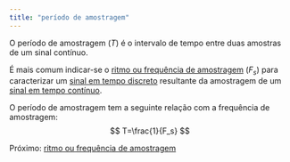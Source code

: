 ```yaml
---
title: "período de amostragem"
---
```


O período de amostragem ($T$) é o intervalo de tempo entre duas amostras de um sinal contínuo.

É mais comum indicar-se o [ritmo ou frequência de amostragem](pub/ss-sin/conc/ritmo%20ou%20frequência%20de%20amostragem.md) ($F_s$) para caracterizar um [sinal em tempo discreto](pub/ss-sin/conc/sinal%20em%20tempo%20discreto.md) resultante da amostragem de um [sinal em tempo contínuo](pub/ss-sin/conc/sinal%20em%20tempo%20contínuo.md).

O período de amostragem tem a seguinte relação com a frequência de amostragem:
$$
T=\frac{1}{F_s}
$$

Próximo: [ritmo ou frequência de amostragem](pub/ss-sin/conc/ritmo%20ou%20frequência%20de%20amostragem.md)
